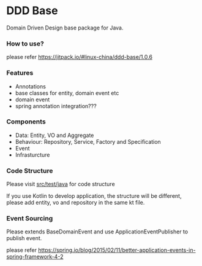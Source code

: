 DDD Base
========================================
Domain Driven Design base package for Java.

### How to use?

please refer https://jitpack.io/#linux-china/ddd-base/1.0.6 

### Features

* Annotations
* base classes for entity, domain event etc
* domain event
* spring annotation integration???

### Components

* Data: Entity, VO and Aggregate
* Behaviour: Repository, Service, Factory and Specification
* Event
* Infrasturcture

### Code Structure

Please visit [src/test/java](https://github.com/linux-china/ddd-base/tree/master/src/test/java/org/mvnsearch/demo/domain) for code structure

If you use Kotlin to develop application, the structure will be different, please add entity, vo and repository in the same kt file.

### Event Sourcing

Please extends BaseDomainEvent and use ApplicationEventPublisher to publish event.

please refer https://spring.io/blog/2015/02/11/better-application-events-in-spring-framework-4-2
